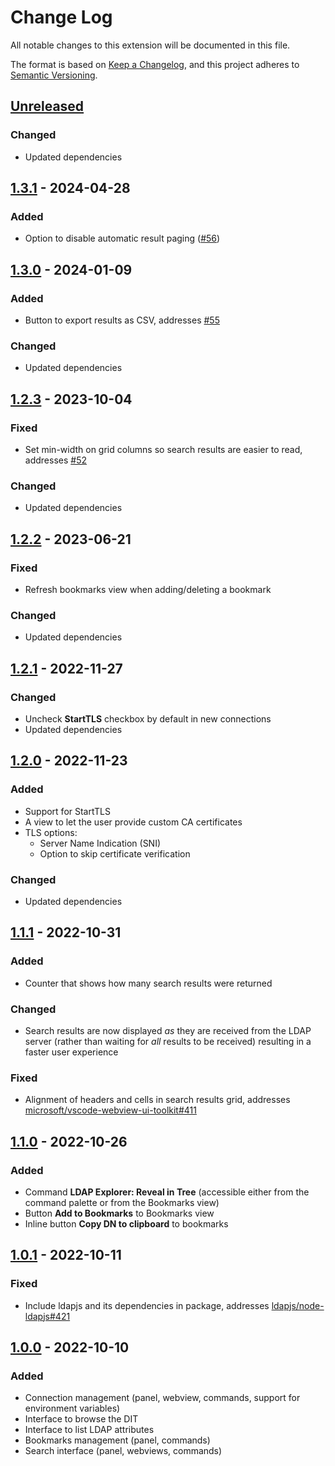 # Change Log

All notable changes to this extension will be documented in this file.

The format is based on [Keep a Changelog](https://keepachangelog.com/en/1.0.0/),
and this project adheres to [Semantic Versioning](https://semver.org/spec/v2.0.0.html).

## [Unreleased]
### Changed
- Updated dependencies

## [1.3.1] - 2024-04-28
### Added
- Option to disable automatic result paging ([#56](https://github.com/fengtan/ldap-explorer/issues/56))

## [1.3.0] - 2024-01-09
### Added
- Button to export results as CSV, addresses [#55](https://github.com/fengtan/ldap-explorer/issues/55)
### Changed
- Updated dependencies

## [1.2.3] - 2023-10-04
### Fixed
- Set min-width on grid columns so search results are easier to read, addresses [#52](https://github.com/fengtan/ldap-explorer/issues/52)
### Changed
- Updated dependencies

## [1.2.2] - 2023-06-21
### Fixed
- Refresh bookmarks view when adding/deleting a bookmark
### Changed
- Updated dependencies

## [1.2.1] - 2022-11-27
### Changed
- Uncheck **StartTLS** checkbox by default in new connections
- Updated dependencies

## [1.2.0] - 2022-11-23
### Added
- Support for StartTLS
- A view to let the user provide custom CA certificates
- TLS options:
  - Server Name Indication (SNI)
  - Option to skip certificate verification
### Changed
- Updated dependencies

## [1.1.1] - 2022-10-31
### Added
- Counter that shows how many search results were returned
### Changed
- Search results are now displayed *as* they are received from the LDAP server (rather than waiting for *all* results to be received) resulting in a faster user experience
### Fixed
- Alignment of headers and cells in search results grid, addresses [microsoft/vscode-webview-ui-toolkit#411](https://github.com/microsoft/vscode-webview-ui-toolkit/issues/411)

## [1.1.0] - 2022-10-26
### Added
- Command **LDAP Explorer: Reveal in Tree** (accessible either from the command palette or from the Bookmarks view)
- Button **Add to Bookmarks** to Bookmarks view
- Inline button **Copy DN to clipboard** to bookmarks

## [1.0.1] - 2022-10-11
### Fixed
- Include ldapjs and its dependencies in package, addresses [ldapjs/node-ldapjs#421](https://github.com/ldapjs/node-ldapjs/issues/421)

## [1.0.0] - 2022-10-10
### Added
- Connection management (panel, webview, commands, support for environment variables)
- Interface to browse the DIT
- Interface to list LDAP attributes
- Bookmarks management (panel, commands)
- Search interface (panel, webviews, commands)

[Unreleased]: https://github.com/fengtan/ldap-explorer/compare/1.3.1...HEAD
[1.3.1]: https://github.com/fengtan/ldap-explorer/compare/1.3.0...1.3.1
[1.3.0]: https://github.com/fengtan/ldap-explorer/compare/1.2.3...1.3.0
[1.2.3]: https://github.com/fengtan/ldap-explorer/compare/1.2.2...1.2.3
[1.2.2]: https://github.com/fengtan/ldap-explorer/compare/1.2.1...1.2.2
[1.2.1]: https://github.com/fengtan/ldap-explorer/compare/1.2.0...1.2.1
[1.2.0]: https://github.com/fengtan/ldap-explorer/compare/1.1.1...1.2.0
[1.1.1]: https://github.com/fengtan/ldap-explorer/compare/1.1.0...1.1.1
[1.1.0]: https://github.com/fengtan/ldap-explorer/compare/1.0.1...1.1.0
[1.0.1]: https://github.com/fengtan/ldap-explorer/compare/1.0.0...1.0.1
[1.0.0]: https://github.com/fengtan/ldap-explorer/releases/tag/1.0.0
